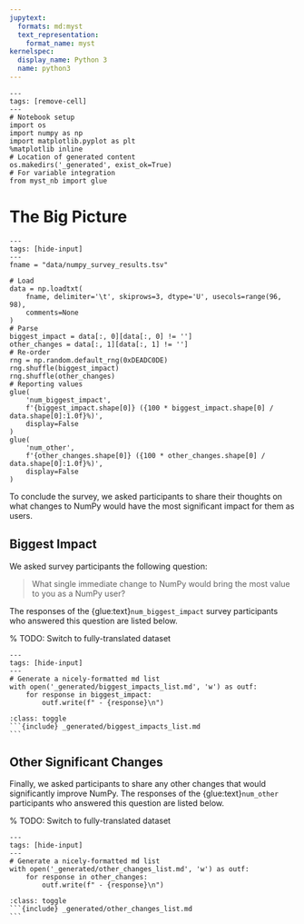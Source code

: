 ```yaml
---
jupytext:
  formats: md:myst
  text_representation:
    format_name: myst
kernelspec:
  display_name: Python 3
  name: python3
---
```


```{code-cell} ipython3
---
tags: [remove-cell]
---
# Notebook setup
import os
import numpy as np
import matplotlib.pyplot as plt
%matplotlib inline
# Location of generated content
os.makedirs('_generated', exist_ok=True)
# For variable integration
from myst_nb import glue
```

# The Big Picture

```{code-cell} ipython3
---
tags: [hide-input]
---
fname = "data/numpy_survey_results.tsv"

# Load
data = np.loadtxt(
    fname, delimiter='\t', skiprows=3, dtype='U', usecols=range(96, 98),
    comments=None
)
# Parse
biggest_impact = data[:, 0][data[:, 0] != '']
other_changes = data[:, 1][data[:, 1] != '']
# Re-order
rng = np.random.default_rng(0xDEADC0DE)
rng.shuffle(biggest_impact)
rng.shuffle(other_changes)
# Reporting values
glue(
    'num_biggest_impact',
    f'{biggest_impact.shape[0]} ({100 * biggest_impact.shape[0] / data.shape[0]:1.0f}%)',
    display=False
)
glue(
    'num_other',
    f'{other_changes.shape[0]} ({100 * other_changes.shape[0] / data.shape[0]:1.0f}%)',
    display=False
)
```

To conclude the survey, we asked participants to share their thoughts on what
changes to NumPy would have the most significant impact for them as users.

## Biggest Impact

We asked survey participants the following question:

  > What single immediate change to NumPy would bring the most value to
  > you as a NumPy user?

The responses of the {glue:text}`num_biggest_impact` survey participants who
answered this question are listed below.

% TODO: Switch to fully-translated dataset

```{code-cell} ipython3
---
tags: [hide-input]
---
# Generate a nicely-formatted md list
with open('_generated/biggest_impacts_list.md', 'w') as outf:
    for response in biggest_impact:
        outf.write(f" - {response}\n")
```

````{admonition} Expand to see responses!
:class: toggle
```{include} _generated/biggest_impacts_list.md
```
````

## Other Significant Changes

Finally, we asked participants to share any other changes that would 
significantly improve NumPy.
The responses of the {glue:text}`num_other` participants who answered this
question are listed below.

% TODO: Switch to fully-translated dataset

```{code-cell} ipython3
---
tags: [hide-input]
---
# Generate a nicely-formatted md list
with open('_generated/other_changes_list.md', 'w') as outf:
    for response in other_changes:
        outf.write(f" - {response}\n")
```

````{admonition} Expand to see responses!
:class: toggle
```{include} _generated/other_changes_list.md
```
````
